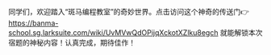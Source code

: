 同学们，欢迎踏入“斑马编程教室”的奇妙世界。点击访问这个神奇的传送门👉 https://banma-school.sg.larksuite.com/wiki/UvMVwQdOPijqXckotXZlku8egch 就能解锁本次宿题的神秘内容！认真完成，期待佳作！